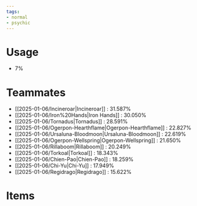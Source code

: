 ```yaml
---
tags:
- normal
- psychic
---
```

# Usage
- 7%
# Teammates
- [[2025-01-06/Incineroar|Incineroar]] : 31.587%
- [[2025-01-06/Iron%20Hands|Iron Hands]] : 30.050%
- [[2025-01-06/Tornadus|Tornadus]] : 28.591%
- [[2025-01-06/Ogerpon-Hearthflame|Ogerpon-Hearthflame]] : 22.827%
- [[2025-01-06/Ursaluna-Bloodmoon|Ursaluna-Bloodmoon]] : 22.619%
- [[2025-01-06/Ogerpon-Wellspring|Ogerpon-Wellspring]] : 21.650%
- [[2025-01-06/Rillaboom|Rillaboom]] : 20.249%
- [[2025-01-06/Torkoal|Torkoal]] : 18.343%
- [[2025-01-06/Chien-Pao|Chien-Pao]] : 18.259%
- [[2025-01-06/Chi-Yu|Chi-Yu]] : 17.949%
- [[2025-01-06/Regidrago|Regidrago]] : 15.622%
# Items